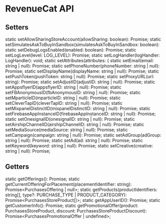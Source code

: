 # RevenueCat API

## Setters
static setAllowSharingStoreAccount(allowSharing: boolean): Promise<void>;
static setSimulatesAskToBuyInSandbox(simulatesAskToBuyInSandbox: boolean): 
static setDebugLogsEnabled(enabled: boolean): Promise<void>;
static setLogLevel(level: LOG_LEVEL): Promise<void>;
static setLogHandler(logHandler: LogHandler): void;
static setAttributes(attributes: {
static setEmail(email: string | null): Promise<void>;
static setPhoneNumber(phoneNumber: string | null): Promise<void>;
static setDisplayName(displayName: string | null): Promise<void>;
static setPushToken(pushToken: string | null): Promise<void>;
static setProxyURL(url: string): Promise<void>;
static setAdjustID(adjustID: string | null): Promise<void>;
static setAppsflyerID(appsflyerID: string | null): Promise<void>;
static setFBAnonymousID(fbAnonymousID: string | null): Promise<void>;
static setMparticleID(mparticleID: string | null): Promise<void>;
static setCleverTapID(cleverTapID: string | null): Promise<void>;
static setMixpanelDistinctID(mixpanelDistinctID: string | null): Promise<void>;
static setFirebaseAppInstanceID(firebaseAppInstanceID: string | null): Promise<void>;
static setOnesignalID(onesignalID: string | null): Promise<void>;
static setAirshipChannelID(airshipChannelID: string | null): Promise<void>;
static setMediaSource(mediaSource: string | null): Promise<void>;
static setCampaign(campaign: string | null): Promise<void>;
static setAdGroup(adGroup: string | null): Promise<void>;
static setAd(ad: string | null): Promise<void>;
static setKeyword(keyword: string | null): Promise<void>;
static setCreative(creative: string | null): Promise<void>;

## Getters
static getOfferings(): Promise<PurchasesOfferings>;
static getCurrentOfferingForPlacement(placementIdentifier: string): Promise<PurchasesOffering | null>;
static getProducts(productIdentifiers: string[], type?: PURCHASE_TYPE | PRODUCT_CATEGORY): Promise<PurchasesStoreProduct[]>;
static getAppUserID(): Promise<string>;
static getCustomerInfo(): Promise<CustomerInfo>;
static getPromotionalOffer(product: PurchasesStoreProduct, discount: PurchasesStoreProductDiscount): Promise<PurchasesPromotionalOffer | undefined>;